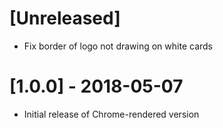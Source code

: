 # [Unreleased]
- Fix border of logo not drawing on white cards

# [1.0.0] - 2018-05-07
- Initial release of Chrome-rendered version

